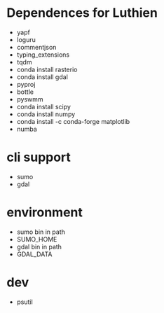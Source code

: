 # Dependences for Luthien

- yapf
- loguru
- commentjson
- typing_extensions
- tqdm
- conda install rasterio
- conda install gdal
- pyproj
- bottle
- pyswmm
- conda install scipy
- conda install numpy
- conda install -c conda-forge matplotlib
- numba

# cli support
- sumo 
- gdal

# environment
- sumo bin in path
- SUMO_HOME
- gdal bin in path
- GDAL_DATA

# dev
- psutil